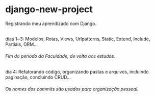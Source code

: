 # django-new-project
Registrando meu aprendizado com Django.<br><br>

dias 1~3:
Modelos, Rotas, Views, Urlpatterns, Static, Extend, Include, Partials, ORM...<br>

<h6>Fim do periodo da Faculdade, de volta aos estudos.</h6>
dia 4:
Refatorando código, organizando pastas e arquivos, incluindo paginação, concluindo CRUD...




<h6>Os nomes dos commits são usados para organização pessoal.</h6>
